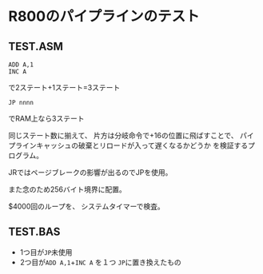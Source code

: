 ﻿# R800のパイプラインのテスト

## TEST.ASM

```
ADD A,1
INC A
```
で2ステート+1ステート=3ステート

```
JP nnnn
```
でRAM上なら3ステート

同じステート数に揃えて、
片方は分岐命令で+16の位置に飛ばすことで、
パイプラインキャッシュの破棄とリロードが入って遅くなるかどうか
を検証するプログラム。

JRではページブレークの影響が出るのでJPを使用。

また念のため256バイト境界に配置。

$4000回のループを、
システムタイマーで検査。

## TEST.BAS

- 1つ目が```JP```未使用
- 2つ目が```ADD A,1```+```INC A``` を１つ ```JP```に置き換えたもの
